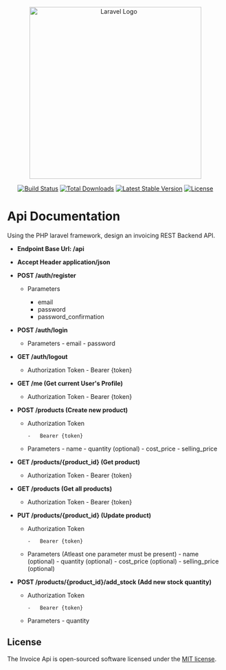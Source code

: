 <p align="center"><a href="https://laravel.com" target="_blank"><img src="https://raw.githubusercontent.com/laravel/art/master/logo-lockup/5%20SVG/2%20CMYK/1%20Full%20Color/laravel-logolockup-cmyk-red.svg" width="400" alt="Laravel Logo"></a></p>

<p align="center">
<a href="https://github.com/laravel/framework/actions"><img src="https://github.com/laravel/framework/workflows/tests/badge.svg" alt="Build Status"></a>
<a href="https://packagist.org/packages/laravel/framework"><img src="https://img.shields.io/packagist/dt/laravel/framework" alt="Total Downloads"></a>
<a href="https://packagist.org/packages/laravel/framework"><img src="https://img.shields.io/packagist/v/laravel/framework" alt="Latest Stable Version"></a>
<a href="https://packagist.org/packages/laravel/framework"><img src="https://img.shields.io/packagist/l/laravel/framework" alt="License"></a>
</p>

# Api Documentation

Using the PHP laravel framework, design an invoicing REST Backend
API.

-   **Endpoint Base Url: /api**

-   **Accept Header application/json**

-   **POST /auth/register**

    -   Parameters

        -   email
        -   password
        -   password_confirmation

-   **POST /auth/login**

    -   Parameters - email - password

-   **GET /auth/logout**

    -   Authorization Token - Bearer {token}

-   **GET /me (Get current User's Profile)**

    -   Authorization Token - Bearer {token}

-   **POST /products (Create new product)**

    -   Authorization Token

            -   Bearer {token}

    -   Parameters - name - quantity (optional) - cost_price - selling_price

-   **GET /products/{product_id} (Get product)**

    -   Authorization Token - Bearer {token}

-   **GET /products (Get all products)**

    -   Authorization Token - Bearer {token}

-   **PUT /products/{product_id} (Update product)**

    -   Authorization Token

            -   Bearer {token}

    -   Parameters (Atleast one parameter must be present) - name (optional) - quantity (optional) - cost_price (optional) - selling_price (optional)

-   **POST /products/{product_id}/add_stock (Add new stock quantity)**

    -   Authorization Token

            -   Bearer {token}

    -   Parameters - quantity

## License

The Invoice Api is open-sourced software licensed under the [MIT license](https://opensource.org/licenses/MIT).
